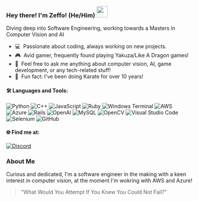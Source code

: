 ### <p> Hey there! I'm Zeffo! (He/Him) <img src="https://media0.giphy.com/media/v1.Y2lkPTc5MGI3NjExcG42OWVucjlyODhlYXdsdDZwMjg5cWlqZTJlcjU0bDZ5bmFkNzMwdCZlcD12MV9pbnRlcm5hbF9naWZfYnlfaWQmY3Q9Zw/qBcVcYkqvLdEDM6HwZ/source.gif" width="30px">
<p>
  Diving deep into Software Engineering, working towards a Masters in Computer Vision and AI 
</p>

- 💻 &nbsp;Passionate about coding, always working on new projects.
- 🎮 &nbsp;Avid gamer, frequently found playing Yakuza/Like A Dragon games!
- 💬 &nbsp;Feel free to ask me anything about computer vision, AI, game development, or any tech-related stuff! 
- 🥋 &nbsp;Fun fact: I've been doing Karate for over 10 years!

#### 🛠 Languages and Tools:
![Python](https://img.shields.io/badge/python-3670A0?style=for-the-badge&logo=python&logoColor=ffdd54)
![C++](https://img.shields.io/badge/c++-%2300599C.svg?style=for-the-badge&logo=c%2B%2B&logoColor=white)
![JavaScript](https://img.shields.io/badge/javascript-%23323330.svg?style=for-the-badge&logo=javascript&logoColor=%23F7DF1E)
![Ruby](https://img.shields.io/badge/ruby-%23CC342D.svg?style=for-the-badge&logo=ruby&logoColor=white)
![Windows Terminal](https://img.shields.io/badge/Windows%20Terminal-%234D4D4D.svg?style=for-the-badge&logo=windows-terminal&logoColor=white)
![AWS](https://img.shields.io/badge/AWS-%23FF9900.svg?style=for-the-badge&logo=amazon-aws&logoColor=white)
![Azure](https://img.shields.io/badge/azure-%230072C6.svg?style=for-the-badge&logo=microsoftazure&logoColor=white)
![Rails](https://img.shields.io/badge/rails-%23CC0000.svg?style=for-the-badge&logo=ruby-on-rails&logoColor=white)
![OpenAI](https://img.shields.io/badge/-OpenAI-74aa9c?style=for-the-badge&logo=openai&logoColor=white)
![MySQL](https://img.shields.io/badge/mysql-%2300f.svg?style=for-the-badge&logo=mysql&logoColor=white)
![OpenCV](https://img.shields.io/badge/opencv-%23white.svg?style=for-the-badge&logo=opencv)
![Visual Studio Code](https://img.shields.io/badge/Visual%20Studio%20Code-0078d7.svg?style=for-the-badge&logo=visual-studio-code&logoColor=white)
![Selenium](https://img.shields.io/badge/-selenium-%43B02A?style=for-the-badge&logo=selenium&logoColor=white)
![GitHub](https://img.shields.io/badge/github-%23121011.svg?style=for-the-badge&logo=github&logoColor=white)

#### 🌐 Find me at:
[![Discord](https://img.shields.io/badge/Discord-%235865F2.svg?style=for-the-badge&logo=discord&logoColor=white)](https://discord.com/users/539468067923820546)

### About Me
Curious and dedicated, I'm a software engineer in the making with a keen interest in computer vision, at the moment I'm wokring with AWS and Azure! 

> "What Would You Attempt If You Knew You Could Not Fail?"
